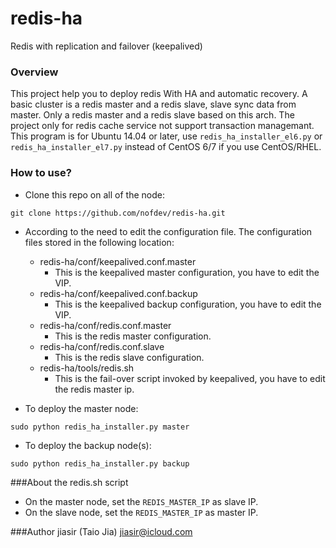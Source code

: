 redis-ha
========

Redis with replication and failover (keepalived)

### Overview
This project help you to deploy redis With HA and automatic recovery. A basic cluster is a redis master and a redis slave, slave sync data from master. Only a redis master and a redis slave based on this arch. The project only for redis cache service not support transaction managemant. This program is for Ubuntu 14.04 or later, use `redis_ha_installer_el6.py` or `redis_ha_installer_el7.py` instead of CentOS 6/7 if you use CentOS/RHEL.

### How to use?
* Clone this repo on all of the node:
```
git clone https://github.com/nofdev/redis-ha.git
```

* According to the need to edit the configuration file. The configuration files stored in the following location:
  * redis-ha/conf/keepalived.conf.master
    - This is the keepalived master configuration, you have to edit the VIP.
  * redis-ha/conf/keepalived.conf.backup
    - This is the keepalived backup configuration, you have to edit the VIP.
  * redis-ha/conf/redis.conf.master
    - This is the redis master configuration.
  * redis-ha/conf/redis.conf.slave
    - This is the redis slave configuration.
  * redis-ha/tools/redis.sh
    - This is the fail-over script invoked by keepalived, you have to edit the redis master ip.

* To deploy the master node:
```
sudo python redis_ha_installer.py master
```

* To deploy the backup node(s):
```
sudo python redis_ha_installer.py backup
```

###About the redis.sh script
* On the master node, set the `REDIS_MASTER_IP` as slave IP.
* On the slave node, set the `REDIS_MASTER_IP` as master IP.

###Author
jiasir (Taio Jia) <jiasir@icloud.com>
